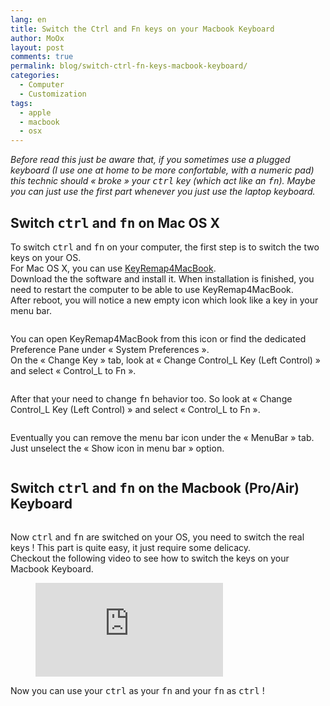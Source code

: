 ```yaml
---
lang: en
title: Switch the Ctrl and Fn keys on your Macbook Keyboard
author: MoOx
layout: post
comments: true
permalink: blog/switch-ctrl-fn-keys-macbook-keyboard/
categories:
  - Computer
  - Customization
tags:
  - apple
  - macbook
  - osx
---
```

*Before read this just be aware that, if you sometimes use a plugged keyboard (I use one at home to be more confortable, with a numeric pad) this technic should « broke » your <kbd>ctrl</kbd> key (which act like an <kbd>fn</kbd>). Maybe you can just use the first part whenever you just use the laptop keyboard.*

## Switch <kbd>ctrl</kbd> and <kbd>fn</kbd> on Mac OS X

To switch <kbd>ctrl</kbd> and <kbd>fn</kbd> on your computer, the first step is to switch the two keys on your OS.  
For Mac OS X, you can use [KeyRemap4MacBook][1].  
Download the the software and install it. When installation is finished, you need to restart the computer to be able to use KeyRemap4MacBook.  
After reboot, you will notice a new empty icon which look like a key in your menu bar.

<figure class="flex-media--unknown"><a class="zoom" href="{{ site.happyplan.baseUrls.medias }}/2011/06/KeyRemap4MacBook-menu-bar-icon.png"><img class="flex-media__item" title="KeyRemap4MacBook-menu-bar-icon" src="{{ site.happyplan.baseUrls.medias }}/2011/06/KeyRemap4MacBook-menu-bar-icon.png" alt="" /></a></figure>

You can open KeyRemap4MacBook from this icon or find the dedicated Preference Pane under « System Preferences ».  
On the « Change Key » tab, look at « Change Control\_L Key (Left Control) » and select « Control\_L to Fn ».

<figure class="flex-media--unknown"><a class="zoom" href="{{ site.happyplan.baseUrls.medias }}/2011/06/KeyRemap4MacBook-Control_L-to-Fn.png"><img class="flex-media__item" title="KeyRemap4MacBook-Control_L-to-Fn" src="{{ site.happyplan.baseUrls.medias }}/2011/06/KeyRemap4MacBook-Control_L-to-Fn.png" alt=""/></a></figure>

After that your need to change <kbd>fn</kbd> behavior too. So look at « Change Control\_L Key (Left Control) » and select « Control\_L to Fn ».

<figure class="flex-media--unknown"><a class="zoom" href="{{ site.happyplan.baseUrls.medias }}/2011/06/KeyRemap4MacBook-Fn-to-Control_L.png"><img class="flex-media__item" title="KeyRemap4MacBook-Fn-to-Control_L" src="{{ site.happyplan.baseUrls.medias }}/2011/06/KeyRemap4MacBook-Fn-to-Control_L.png" alt="" /></a></figure>

Eventually you can remove the menu bar icon under the « MenuBar » tab. Just unselect the « Show icon in menu bar » option.

<figure class="flex-media--unknown"><a class="zoom" href="{{ site.happyplan.baseUrls.medias }}/2011/06/KeyRemap4MacBook-Remove-from-menu-bar.png"><img class="flex-media__item" title="KeyRemap4MacBook-Remove-from-menu-bar" src="{{ site.happyplan.baseUrls.medias }}/2011/06/KeyRemap4MacBook-Remove-from-menu-bar.png" alt="" /></a></figure>

## Switch <kbd>ctrl</kbd> and <kbd>fn</kbd> on the Macbook (Pro/Air) Keyboard

<figure class="flex-media--unknown"><a href="{{ site.happyplan.baseUrls.medias }}/2011/06/Macbook-Pro-Keyboard-Switch-Ctrl-and-Fn-Remove-keys.jpg"><img class="flex-media__item" title="Macbook Pro Keyboard - Switch Ctrl and Fn - Remove keys" src="{{ site.happyplan.baseUrls.medias }}/2011/06/Macbook-Pro-Keyboard-Switch-Ctrl-and-Fn-Remove-keys.jpg" alt="" /></a></figure>

Now <kbd>ctrl</kbd> and <kbd>fn</kbd> are switched on your OS, you need to switch the real keys ! This part is quite easy, it just require some delicacy.  
Checkout the following video to see how to switch the keys on your Macbook Keyboard.

<figure class="flex-media--16-9">
<iframe class="flex-media__item" src="http://www.youtube.com/embed/kh88cn_rtLo" frameborder="0" allowfullscreen></iframe></figure>

Now you can use your <kbd>ctrl</kbd> as your <kbd>fn</kbd> and your <kbd>fn</kbd> as <kbd>ctrl</kbd> !

 [1]: http://www.macupdate.com/app/mac/25141/keyremap4macbook
 
